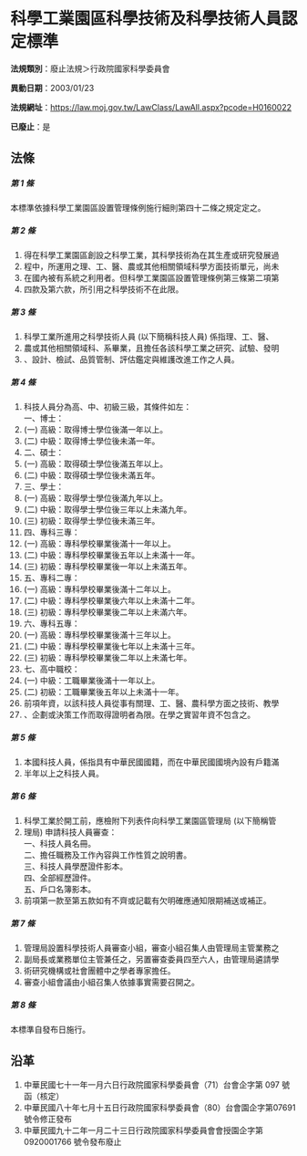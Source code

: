 # 科學工業園區科學技術及科學技術人員認定標準

**法規類別**：廢止法規＞行政院國家科學委員會

**異動日期**：2003/01/23  

**法規網址**：https://law.moj.gov.tw/LawClass/LawAll.aspx?pcode=H0160022

**已廢止**：是



## 法條
##### 第 1 條
本標準依據科學工業園區設置管理條例施行細則第四十二條之規定定之。

##### 第 2 條
1. 得在科學工業園區創設之科學工業，其科學技術為在其生產或研究發展過
1. 程中，所運用之理、工、醫、農或其他相關領域科學方面技術單元，尚未
1. 在國內被有系統之利用者。但科學工業園區設置管理條例第三條第二項第
1. 四款及第六款，所引用之科學技術不在此限。

##### 第 3 條
1. 科學工業所進用之科學技術人員 (以下簡稱科技人員) 係指理、工、醫、
1. 農或其他相關領域科、系畢業，且擔任各該科學工業之研究、試驗、發明
1. 、設計、檢試、品質管制、評估鑑定與維護改進工作之人員。

##### 第 4 條
1. 科技人員分為高、中、初級三級，其條件如左：  
一、博士：
1.  (一) 高級：取得博士學位後滿一年以上。
1.  (二) 中級：取得博士學位後未滿一年。
1. 二、碩士：
1.  (一) 高級：取得碩士學位後滿五年以上。
1.  (二) 中級：取得碩士學位後未滿五年。
1. 三、學士：
1.  (一) 高級：取得學士學位後滿九年以上。
1.  (二) 中級：取得學士學位後三年以上未滿九年。
1.  (三) 初級：取得學士學位後未滿三年。
1. 四、專科三專：
1.  (一) 高級：專科學校畢業後滿十一年以上。
1.  (二) 中級：專科學校畢業後五年以上未滿十一年。
1.  (三) 初級：專科學校畢業後一年以上未滿五年。
1. 五、專科二專：
1.  (一) 高級：專科學校畢業後滿十二年以上。
1.  (二) 中級：專科學校畢業後六年以上未滿十二年。
1.  (三) 初級：專科學校畢業後二年以上未滿六年。
1. 六、專科五專：
1.  (一) 高級：專科學校畢業後滿十三年以上。
1.  (二) 中級：專科學校畢業後七年以上未滿十三年。
1.  (三) 初級：專科學校畢業後二年以上未滿七年。
1. 七、高中職校：
1.  (一) 中級：工職畢業後滿十一年以上。
1.  (二) 初級：工職畢業後五年以上未滿十一年。
1. 前項年資，以該科技人員從事有關理、工、醫、農科學方面之技術、教學
1. 、企劃或決策工作而取得證明者為限。在學之實習年資不包含之。

##### 第 5 條
1. 本國科技人員，係指具有中華民國國籍，而在中華民國國境內設有戶籍滿
1. 半年以上之科技人員。

##### 第 6 條
1. 科學工業於開工前，應檢附下列表件向科學工業園區管理局 (以下簡稱管
1. 理局) 申請科技人員審查：  
一、科技人員名冊。  
二、擔任職務及工作內容與工作性質之說明書。  
三、科技人員學歷證件影本。  
四、全部經歷證件。  
五、戶口名簿影本。
1. 前項第一款至第五款如有不齊或記載有欠明確應通知限期補送或補正。

##### 第 7 條
1. 管理局設置科學技術人員審查小組，審查小組召集人由管理局主管業務之
1. 副局長或業務單位主管兼任之，另置審查委員四至六人，由管理局遴請學
1. 術研究機構或社會團體中之學者專家擔任。
1. 審查小組會議由小組召集人依據事實需要召開之。

##### 第 8 條
本標準自發布日施行。

## 沿革
1. 中華民國七十一年一月六日行政院國家科學委員會（71）台會企字第 097  號函（核定）
1. 中華民國八十年七月十五日行政院國家科學委員會（80）台會園企字第07691 號令修正發布
1. 中華民國九十二年一月二十三日行政院國家科學委員會會授園企字第 0920001766 號令發布廢止
